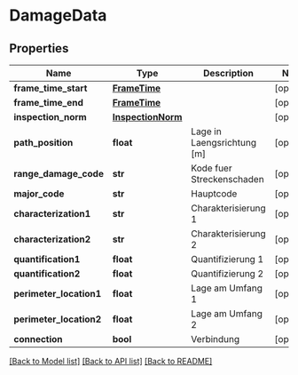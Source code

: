 # DamageData

## Properties
Name | Type | Description | Notes
------------ | ------------- | ------------- | -------------
**frame_time_start** | [**FrameTime**](FrameTime.md) |  | [optional] 
**frame_time_end** | [**FrameTime**](FrameTime.md) |  | [optional] 
**inspection_norm** | [**InspectionNorm**](InspectionNorm.md) |  | [optional] 
**path_position** | **float** | Lage in Laengsrichtung [m] | [optional] 
**range_damage_code** | **str** | Kode fuer Streckenschaden | [optional] 
**major_code** | **str** | Hauptcode | [optional] 
**characterization1** | **str** | Charakterisierung 1 | [optional] 
**characterization2** | **str** | Charakterisierung 2 | [optional] 
**quantification1** | **float** | Quantifizierung 1 | [optional] 
**quantification2** | **float** | Quantifizierung 2 | [optional] 
**perimeter_location1** | **float** | Lage am Umfang 1 | [optional] 
**perimeter_location2** | **float** | Lage am Umfang 2 | [optional] 
**connection** | **bool** | Verbindung | [optional] 

[[Back to Model list]](../README.md#documentation-for-models) [[Back to API list]](../README.md#documentation-for-api-endpoints) [[Back to README]](../README.md)


